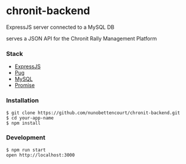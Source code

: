 # chronit-backend

ExpressJS server connected to a MySQL DB

serves a JSON API for the Chronit Rally Management Platform

### Stack


* [ExpressJS](http://expressjs.com)
* [Pug](https://github.com/pugjs/pug)
* [MySQL](https://github.com/mysqljs/mysql)
* [Promise](https://github.com/then/promise)


### Installation

```
$ git clone https://github.com/nunobettencourt/chronit-backend.git
$ cd your-app-name
$ npm install
```

### Development

```
$ npm run start
open http://localhost:3000
```

